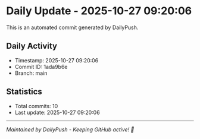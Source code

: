 # Daily Update - 2025-10-27 09:20:06

This is an automated commit generated by DailyPush.

## Daily Activity
- Timestamp: 2025-10-27 09:20:06
- Commit ID: 1ada9b6e
- Branch: main

## Statistics
- Total commits: 10
- Last update: 2025-10-27 09:20:06

---
*Maintained by DailyPush - Keeping GitHub active! 🚀*
